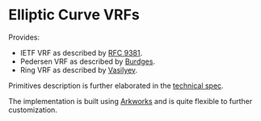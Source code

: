 # Elliptic Curve VRFs

Provides:
- IETF VRF as described by [RFC 9381](https://datatracker.ietf.org/doc/rfc9381).
- Pedersen VRF as described by [Burdges](https://eprint.iacr.org/2023/002).
- Ring VRF as described by [Vasilyev](https://eprint.iacr.org/2023/002).

Primitives description is further elaborated in the
[technical spec](https://github.com/davxy/bandersnatch-vrfs-spec).

The implementation is built using [Arkworks](https://github.com/arkworks-rs)
and is quite flexible to further customization.
